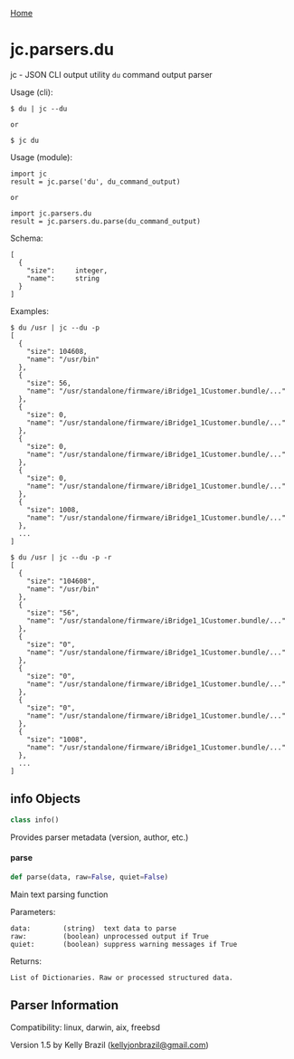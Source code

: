 [Home](https://kellyjonbrazil.github.io/jc/)
<a id="jc.parsers.du"></a>

# jc.parsers.du

jc - JSON CLI output utility `du` command output parser

Usage (cli):

    $ du | jc --du

    or

    $ jc du

Usage (module):

    import jc
    result = jc.parse('du', du_command_output)

    or

    import jc.parsers.du
    result = jc.parsers.du.parse(du_command_output)

Schema:

    [
      {
        "size":     integer,
        "name":     string
      }
    ]

Examples:

    $ du /usr | jc --du -p
    [
      {
        "size": 104608,
        "name": "/usr/bin"
      },
      {
        "size": 56,
        "name": "/usr/standalone/firmware/iBridge1_1Customer.bundle/..."
      },
      {
        "size": 0,
        "name": "/usr/standalone/firmware/iBridge1_1Customer.bundle/..."
      },
      {
        "size": 0,
        "name": "/usr/standalone/firmware/iBridge1_1Customer.bundle/..."
      },
      {
        "size": 0,
        "name": "/usr/standalone/firmware/iBridge1_1Customer.bundle/..."
      },
      {
        "size": 1008,
        "name": "/usr/standalone/firmware/iBridge1_1Customer.bundle/..."
      },
      ...
    ]

    $ du /usr | jc --du -p -r
    [
      {
        "size": "104608",
        "name": "/usr/bin"
      },
      {
        "size": "56",
        "name": "/usr/standalone/firmware/iBridge1_1Customer.bundle/..."
      },
      {
        "size": "0",
        "name": "/usr/standalone/firmware/iBridge1_1Customer.bundle/..."
      },
      {
        "size": "0",
        "name": "/usr/standalone/firmware/iBridge1_1Customer.bundle/..."
      },
      {
        "size": "0",
        "name": "/usr/standalone/firmware/iBridge1_1Customer.bundle/..."
      },
      {
        "size": "1008",
        "name": "/usr/standalone/firmware/iBridge1_1Customer.bundle/..."
      },
      ...
    ]

<a id="jc.parsers.du.info"></a>

## info Objects

```python
class info()
```

Provides parser metadata (version, author, etc.)

<a id="jc.parsers.du.parse"></a>

#### parse

```python
def parse(data, raw=False, quiet=False)
```

Main text parsing function

Parameters:

    data:        (string)  text data to parse
    raw:         (boolean) unprocessed output if True
    quiet:       (boolean) suppress warning messages if True

Returns:

    List of Dictionaries. Raw or processed structured data.

## Parser Information
Compatibility:  linux, darwin, aix, freebsd

Version 1.5 by Kelly Brazil (kellyjonbrazil@gmail.com)
